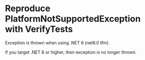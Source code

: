 # Reproduce PlatformNotSupportedException with VerifyTests

Exception is thrown when using .NET 6 (net6.0 tfm).

If you target .NET 8 or higher, then exception is no longer thrown.
